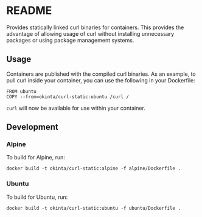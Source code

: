 # README

Provides statically linked curl binaries for containers. This provides the
advantage of allowing usage of curl without installing unnecessary packages or
using package management systems.

## Usage

Containers are published with the compiled curl binaries. As an example, to
pull curl inside your container, you can use the following in your Dockerfile:

    FROM ubuntu
    COPY --from=okinta/curl-static:ubuntu /curl /

`curl` will now be available for use within your container.

## Development

### Alpine

To build for Alpine, run:

    docker build -t okinta/curl-static:alpine -f alpine/Dockerfile .

### Ubuntu

To build for Ubuntu, run:

    docker build -t okinta/curl-static:ubuntu -f ubuntu/Dockerfile .
